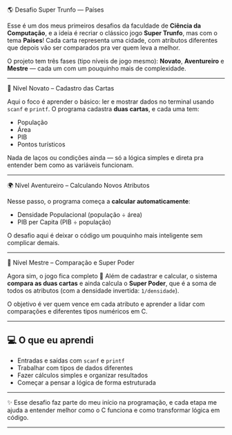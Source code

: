 🌎 Desafio Super Trunfo — Países


Esse é um dos meus primeiros desafios da faculdade de **Ciência da Computação**, e a ideia é recriar o clássico jogo **Super Trunfo**, mas com o tema **Países**!
Cada carta representa uma cidade, com atributos diferentes que depois vão ser comparados pra ver quem leva a melhor.

O projeto tem três fases (tipo níveis de jogo mesmo):
**Novato**, **Aventureiro** e **Mestre** — cada um com um pouquinho mais de complexidade.

---

💫 Nível Novato – Cadastro das Cartas

Aqui o foco é aprender o básico: ler e mostrar dados no terminal usando `scanf` e `printf`.
O programa cadastra **duas cartas**, e cada uma tem:

* População
* Área
* PIB
* Pontos turísticos

Nada de laços ou condições ainda — só a lógica simples e direta pra entender bem como as variáveis funcionam.

---

🌍 Nível Aventureiro – Calculando Novos Atributos

Nesse passo, o programa começa a **calcular automaticamente**:

* Densidade Populacional (população ÷ área)
* PIB per Capita (PIB ÷ população)

O desafio aqui é deixar o código um pouquinho mais inteligente sem complicar demais.

---

🧠 Nível Mestre – Comparação e Super Poder

Agora sim, o jogo fica completo 💪
Além de cadastrar e calcular, o sistema **compara as duas cartas** e ainda calcula o **Super Poder**, que é a soma de todos os atributos (com a densidade invertida: `1/densidade`).

O objetivo é ver quem vence em cada atributo e aprender a lidar com comparações e diferentes tipos numéricos em C.

---

## 💻 O que eu aprendi

* Entradas e saídas com `scanf` e `printf`
* Trabalhar com tipos de dados diferentes
* Fazer cálculos simples e organizar resultados
* Começar a pensar a lógica de forma estruturada

---

✨ Esse desafio faz parte do meu início na programação, e cada etapa me ajuda a entender melhor como o C funciona e como transformar lógica em código.

---
